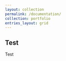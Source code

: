 ```yaml
---
layout: collection
permalink: /documentation/
collection: portfolio
entries_layout: grid
---
```


## Test

Test
